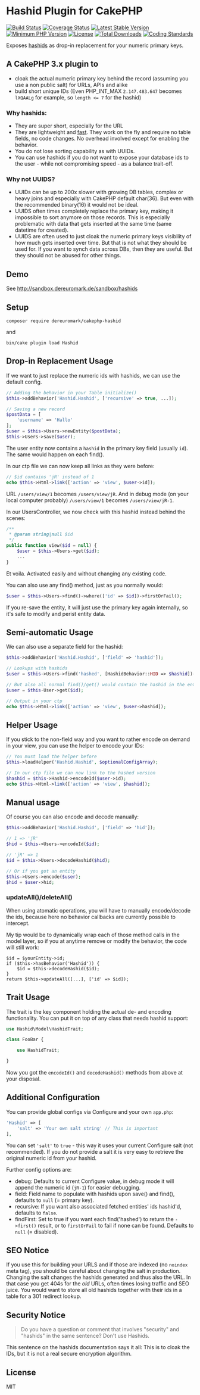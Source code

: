# Hashid Plugin for CakePHP
[![Build Status](https://api.travis-ci.org/dereuromark/cakephp-hashid.svg)](https://travis-ci.org/dereuromark/cakephp-hashid)
[![Coverage Status](https://coveralls.io/repos/dereuromark/cakephp-hashid/badge.svg)](https://coveralls.io/r/dereuromark/cakephp-hashid)
[![Latest Stable Version](https://poser.pugx.org/dereuromark/cakephp-hashid/v/stable.svg)](https://packagist.org/packages/dereuromark/cakephp-hashid)
[![Minimum PHP Version](http://img.shields.io/badge/php-%3E%3D%205.4-8892BF.svg)](https://php.net/)
[![License](https://poser.pugx.org/dereuromark/cakephp-hashid/license)](https://packagist.org/packages/dereuromark/cakephp-hashid)
[![Total Downloads](https://poser.pugx.org/dereuromark/cakephp-hashid/d/total.svg)](https://packagist.org/packages/dereuromark/cakephp-hashid)
[![Coding Standards](https://img.shields.io/badge/cs-PSR--2--R-yellow.svg)](https://github.com/php-fig-rectified/fig-rectified-standards)

Exposes [hashids](https://github.com/ivanakimov/hashids.php) as drop-in replacement for your numeric primary keys.

## A CakePHP 3.x plugin to
- cloak the actual numeric primary key behind the record (assuming you use a non public salt) for URLs, APIs and alike
- build short unique IDs (Even PHP_INT_MAX `2.147.483.647` becomes `lXQAALg` for example, so `length <= 7` for the hashid)

### Why hashids:
- They are super short, especially for the URL
- They are lightweight and [fast](https://github.com/ivanakimov/hashids.php#speed). They work on the fly and require no table fields, no code changes. No overhead involved except for enabling the behavior.
- You do not lose sorting capability as with UUIDs.
- You can use hashids if you do not want to expose your database ids to the user - while not compromising speed - as a balance trait-off.

### Why not UUIDS?
- UUIDs can be up to 200x slower with growing DB tables, complex or heavy joins and especially with CakePHP default char(36). But even with the recommended binary(16) it would not be ideal.
- UUIDS often times completely replace the primary key, making it impossible to sort anymore on those records. This is especially problematic with data that gets inserted
at the same time (same datetime for created).
- UUIDS are often used to just cloak the numeric primary keys visibility of how much gets inserted over time. But that is not what they should be used for.
If you want to synch data across DBs, then they are useful. But they should not be abused for other things.

## Demo
See http://sandbox.dereuromark.de/sandbox/hashids

## Setup
```
composer require dereuromark/cakephp-hashid
```
and
```
bin/cake plugin load Hashid
```

## Drop-in Replacement Usage
If we want to just replace the numeric ids with hashids, we can use the default config.

```php
// Adding the behavior in your Table initialize()
$this->addBehavior('Hashid.Hashid', ['recursive' => true, ...]);

// Saving a new record
$postData = [
	'username' => 'Hallo'
];
$user = $this->Users->newEntity($postData);
$this->Users->save($user);
```

The user entity now contains a `hashid` in the primary key field (usually `id`).
The same would happen on each find().

In our ctp file we can now keep all links as they were before:
```php
// $id contains 'jR' instead of 1
echo $this->Html->link(['action' => 'view', $user->id]);
```
URL `/users/view/1` becomes `/users/view/jR`.
And in debug mode (on your local computer probably) `/users/view/1` becomes `/users/view/jR-1`.

In our UsersController, we now check with this hashid instead behind the scenes:
```php
/**
 * @param string|null $id
 */
public function view($id = null) {
	$user = $this->Users->get($id);
	...
}
```

Et voila. Activated easily and without changing any existing code.

You can also use any find() method, just as you normally would:
```php
$user = $this->Users->find()->where(['id' => $id])->firstOrFail();
```

If you re-save the entity, it will just use the primary key again internally, so it's safe to modify and perist entity data.

## Semi-automatic Usage
We can also use a separate field for the hashid:
```php
$this->addBehavior('Hashid.Hashid', ['field' => 'hashid']);

// Lookups with hashids
$user = $this->Users->find('hashed', [HashidBehavior::HID => $hashid])->first();

// But also all normal find()/get() would contain the hashid in the entity
$user = $this-User->get($id);

// Output in your ctp
echo $this->Html->link(['action' => 'view', $user->hashid]);
```

## Helper Usage
If you stick to the non-field way and you want to rather encode on demand in your view, you can use the helper to encode your IDs:
```php
// You must load the helper before
$this->loadHelper('Hashid.Hashid', $optionalConfigArray);

// In our ctp file we can now link to the hashed version
$hashid = $this->Hashid->encodeId($user->id);
echo $this->Html->link(['action' => 'view', $hashid]);
```

## Manual usage
Of course you can also encode and decode manually:
```php
$this->addBehavior('Hashid.Hashid', ['field' => 'hid']);

// 1 => 'jR'
$hid = $this->Users->encodeId($id);

// 'jR' => 1
$id = $this->Users->decodeHashid($hid);

// Or if you got an entity
$this->Users->encode($user);
$hid = $user->hid;
```

### updateAll()/deleteAll()
When using atomatic operations, you will have to manually encode/decode the ids,
because here no behavior callbacks are currently possible to intercept.

My tip would be to dynamically wrap each of those method calls in the model layer,
so if you at anytime remove or modify the behavior, the code will still work:
```
$id = $yourEntity->id;
if ($this->hasBehavior('Hashid')) {
	$id = $this->decodeHashid($id);
}
return $this->updateAll([...], ['id' => $id]);
```

## Trait Usage
The trait is the key component holding the actual de- and encoding functionality.
You can put it on top of any class that needs hashid support:
```php
use Hashid\Model\HashidTrait;

class FooBar {

	use HashidTrait;

}
```
Now you got the `encodeId()` and `decodeHashid()` methods from above at your disposal.

## Additional Configuration
You can provide global configs via Configure and your own `app.php`:
```php
'Hashid' => [
	'salt' => 'Your own salt string' // This is important
],
```
You can set `'salt'` to `true` - this way it uses your current Configure salt (not recommended).
If you do not provide a salt it is very easy to retrieve the original numeric id from your hashid.

Further config options are:
- debug: Defaults to current Configure value, in debug mode it will append the numeric id (`jR-1`) for easier debugging.
- field: Field name to populate with hashids upon save() and find(), defaults to `null` (= primary key).
- recursive: If you want also associated fetched entities' ids hashid'd, defaults to `false`.
- findFirst: Set to true if you want each find('hashed') to return the `->first()` result, or to `firstOrFail` to fail if none can be found. Defaults to `null` (= disabled).

## SEO Notice
If you use this for building your URLS and if those are indexed (no `noindex` meta tag), you should be careful about changing the salt in production.
Changing the salt changes the hashids generated and thus also the URL. In that case you get 404s for the *old* URLs, often times losing
traffic and SEO juice. You would want to store all old hashids together with their ids in a table for a 301 redirect lookup.

## Security Notice

> Do you have a question or comment that involves "security" and "hashids" in the same sentence? Don't use Hashids.

This sentence on the hashids documentation says it all: This is to cloak the IDs, but it is not a real secure encryption algorithm.

## License
MIT
